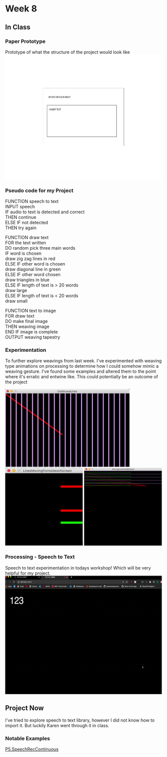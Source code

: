 # Week 8 <br>
## In Class <br>
### Paper Prototype <br/> 
Prototype of what the structure of the project would look like <br/> 
<img src="https://github.com/ChantelLai/Slave-to-the-Algorithm/blob/master/Week%207/PaperPrototype.gif" border="0" width="600" height="400"/> 

### Pseudo code for my Project <br/> 
FUNCTION speech to text <br/> 
INPUT speech <br/> 
IF audio to text is detected and correct <br/> 
	THEN continue <br/> 
ELSE IF not detected <br/> 
	THEN try again <br/> 

FUNCTION draw text <br/> 
FOR the text written <br/> 
DO random pick three main words <br/> 
IF word is chosen <br/> 
	draw zig zag lines in red <br/> 
ELSE IF other word is chosen <br/> 
	draw diagonal line in green <br/> 
ELSE IF other word chosen <br/> 
	draw triangles in blue <br/> 
ELSE IF length of text is > 20 words <br/> 
	draw large <br/> 
ELSE IF length of text is < 20 words <br/> 
	draw small <br/> 

FUNCTION text to image <br/> 
FOR draw text <br/> 
DO make final image <br/> 
THEN weaving image <br/> 
END IF image is complete <br/> 
OUTPUT weaving tapestry  <br/> 

### Experimentation <br>
To further explore weavings from last week. I've experimented with weaving type animations on processing to determine how I could somehow mimic a weaving gesture. I've found some examples and altered them to the point where it's erratic and entwine like. This could potentially be an outcome of the project  <br>

<img src="https://github.com/ChantelLai/Slave-to-the-Algorithm/blob/master/Week%208/ContinuousLines.gif" width="400" height="250"/>   <img src="https://github.com/ChantelLai/Slave-to-the-Algorithm/blob/master/Week%208/LinesMovingfromsideofscreen.gif" width="250" height="250"/>   <img src="https://github.com/ChantelLai/Slave-to-the-Algorithm/blob/master/Week%208/MovingLinesTopBottom.gif" width="250" height="250"/>

### Processing - Speech to Text <br>
Speech to text experimentation in todays workshop! Which will be very helpful for my project. <br>
<img src="https://github.com/ChantelLai/Slave-to-the-Algorithm/blob/master/Week%208/SpeechtoText.gif" border="0" width="600" height="380"/>

## Project Now <br>
I've tried to explore speech to text library, however I did not know how to import it. But luckily Karen went through it in class. 

### Notable Examples
[P5.SpeechRecContinuous](https://idmnyu.github.io/p5.js-speech/examples/05continuousrecognition.html)

